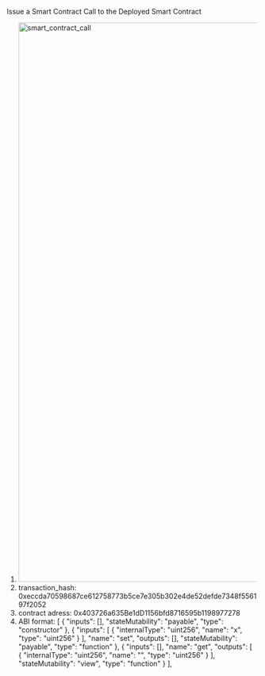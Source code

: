 Issue a Smart Contract Call to the Deployed Smart Contract
1. <img width="1128" alt="smart_contract_call" src="https://user-images.githubusercontent.com/88662107/128837356-98de0793-49f5-4848-ac24-3f86ac70242f.png">
2. transaction_hash: 0xeccda70598687ce612758773b5ce7e305b302e4de52defde7348f556197f2052
3. contract adress: 0x403726a635Be1dD1156bfd8716595b1198977278
4. ABI format: [
    {
      "inputs": [],
      "stateMutability": "payable",
      "type": "constructor"
    },
    {
      "inputs": [
        {
          "internalType": "uint256",
          "name": "x",
          "type": "uint256"
        }
      ],
      "name": "set",
      "outputs": [],
      "stateMutability": "payable",
      "type": "function"
    },
    {
      "inputs": [],
      "name": "get",
      "outputs": [
        {
          "internalType": "uint256",
          "name": "",
          "type": "uint256"
        }
      ],
      "stateMutability": "view",
      "type": "function"
    }
  ],
